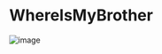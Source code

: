 # WhereIsMyBrother

![image](https://github.com/user-attachments/assets/760c30e8-0975-49dd-b39a-b2484c743ea2)
